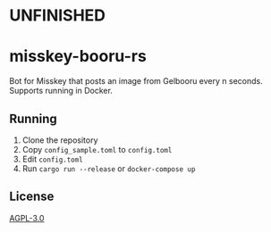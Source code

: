 # UNFINISHED

# misskey-booru-rs
Bot for Misskey that posts an image from Gelbooru every n seconds. Supports running in Docker.

## Running
1. Clone the repository
1. Copy `config_sample.toml` to `config.toml`
1. Edit `config.toml`
1. Run `cargo run --release` or `docker-compose up`

## License
[AGPL-3.0](./LICENSE)
